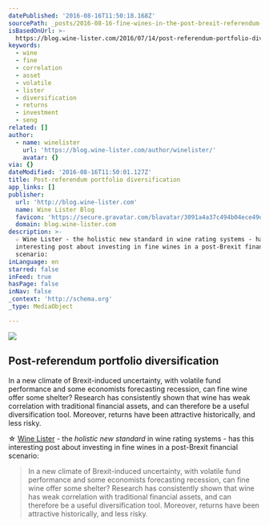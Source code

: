 ```yaml
---
datePublished: '2016-08-16T11:50:18.168Z'
sourcePath: _posts/2016-08-16-fine-wines-in-the-post-brexit-referendum-era.md
isBasedOnUrl: >-
  https://blog.wine-lister.com/2016/07/14/post-referendum-portfolio-diversification/
keywords:
  - wine
  - fine
  - correlation
  - asset
  - volatile
  - lister
  - diversification
  - returns
  - investment
  - seng
related: []
author:
  - name: winelister
    url: 'https://blog.wine-lister.com/author/winelister/'
    avatar: {}
via: {}
dateModified: '2016-08-16T11:50:01.127Z'
title: Post-referendum portfolio diversification
app_links: []
publisher:
  url: 'http://blog.wine-lister.com'
  name: Wine Lister Blog
  favicon: 'https://secure.gravatar.com/blavatar/3091a4a37c494b04ece49dd8acb93128?s=16'
  domain: blog.wine-lister.com
description: >-
  ☆ Wine Lister - the holistic new standard in wine rating systems - has this
  interesting post about investing in fine wines in a post-Brexit financial
  scenario:
inLanguage: en
starred: false
inFeed: true
hasPage: false
inNav: false
_context: 'http://schema.org'
_type: MediaObject

---
```

<article style=""><img src="https://s3-us-west-2.amazonaws.com/the-grid-img/p/7f995750ef54b0b37538e20869d4682871acda2e.png" /><h1>Post-referendum portfolio diversification</h1><p>In a new climate of Brexit-induced uncertainty, with volatile fund performance and some economists forecasting recession, can fine wine offer some shelter? Research has consistently shown that wine has weak correlation with traditional financial assets, and can therefore be a useful diversification tool. Moreover, returns have been attractive historically, and less risky.</p></article>

☆ [Wine Lister][0] - the _holistic new standard_ in wine rating systems - has this interesting post about investing in fine wines in a post-Brexit financial scenario:

> In a new climate of Brexit-induced uncertainty, with volatile fund performance and some economists forecasting recession, can fine wine offer some shelter? Research has consistently shown that wine has weak correlation with traditional financial assets, and can therefore be a useful diversification tool. Moreover, returns have been attractive historically, and less risky.



[0]: https://www.wine-lister.com/
